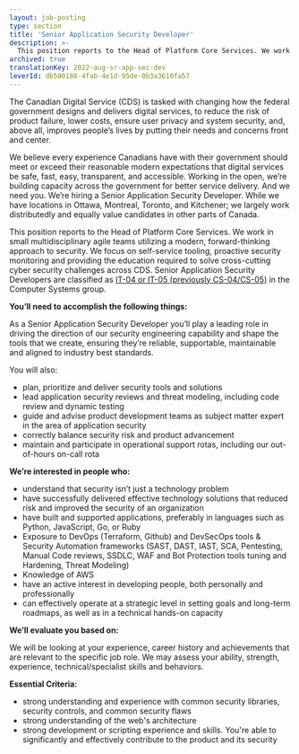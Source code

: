 ```yaml
---
layout: job-posting
type: section
title: 'Senior Application Security Developer'
description: >-
  This position reports to the Head of Platform Core Services. We work in small multidisciplinary agile teams utilizing a modern, forward-thinking approach to security. We focus on self-service tooling, proactive security monitoring and providing the education required to solve cross-cutting cyber security challenges across CDS. Senior Application Security Developers are classified as IT-04 or IT-05 (previously CS-04/CS-05).
archived: true
translationKey: 2022-aug-sr-app-sec-dev
leverId: db500188-4fab-4e1d-95de-0b3a3610fa57
---
```


The Canadian Digital Service (CDS) is tasked with changing how the federal government designs and delivers digital services, to reduce the risk of product failure, lower costs, ensure user privacy and system security, and, above all, improves people’s lives by putting their needs and concerns front and center.
 
We believe every experience Canadians have with their government should meet or exceed their reasonable modern expectations that digital services be safe, fast, easy, transparent, and accessible. Working in the open, we’re building capacity across the government for better service delivery. And we need you. We’re hiring a Senior Application Security Developer. While we have locations in Ottawa, Montreal, Toronto, and Kitchener; we largely work distributedly and equally value candidates in other parts of Canada.
 
This position reports to the Head of Platform Core Services. We work in small multidisciplinary agile teams utilizing a modern, forward-thinking approach to security. We focus on self-service tooling, proactive security monitoring and providing the education required to solve cross-cutting cyber security challenges across CDS. Senior Application Security Developers are classified as [IT-04 or IT-05 (previously CS-04/CS-05)](https://www.tbs-sct.gc.ca/agreements-conventions/view-visualiser-eng.aspx?id=1#tocxx327633) in the Computer Systems group.
 
 
 
**You’ll need to accomplish the following things:**
 
As a Senior Application Security Developer you’ll play a leading role in driving the direction of our security engineering capability and shape the tools that we create, ensuring they’re reliable, supportable, maintainable and aligned to industry best standards.
 
 
You will also:
 
- plan, prioritize and deliver security tools and solutions
- lead application security reviews and threat modeling, including code review and dynamic testing
- guide and advise product development teams as subject matter expert in the area of application security
- correctly balance security risk and product advancement
- maintain and participate in operational support rotas, including our out-of-hours on-call rota
 
**We’re interested in people who:**
 
- understand that security isn’t just a technology problem
- have successfully delivered effective technology solutions that reduced risk and improved the security of an organization
- have built and supported applications, preferably in languages such as Python, JavaScript, Go, or Ruby
- Exposure to DevOps (Terraform, Github) and DevSecOps tools & Security Automation frameworks (SAST, DAST, IAST, SCA, Pentesting, Manual Code reviews, SSDLC, WAF and Bot Protection tools tuning and Hardening, Threat Modeling)
- Knowledge of AWS
- have an active interest in developing people, both personally and professionally
- can effectively operate at a strategic level in setting goals and long­-term roadmaps, as well as in a technical hands-on capacity
 
 
**We’ll evaluate you based on:**
 
We will be looking at your experience, career history and achievements that are relevant to the specific job role. We may assess your ability, strength, experience, technical/specialist skills and behaviors.
 
 
**Essential Criteria:**
 
- strong understanding and experience with common security libraries, security controls, and common security flaws
- strong understanding of the web's architecture
- strong development or scripting experience and skills. You're able to significantly and effectively contribute to the product and its security
